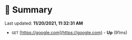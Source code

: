 # 📖 Summary
Last updated: **11/20/2021, 11:32:31 AM**

- `GET` [https://google.com](https://google.com) - **Up** (91ms)
